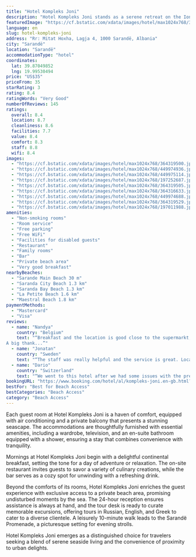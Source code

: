 ```yaml
---
title: "Hotel Kompleks Joni"
description: "Hotel Kompleks Joni stands as a serene retreat on the Ionian Sea's edge, boasting terraces that offer breathtaking views of Corfu Island."
featuredImage: "https://cf.bstatic.com/xdata/images/hotel/max1024x768/364319500.jpg?k=b12d464370efb9476a9ff53b9696640c294240d6b35f5c19957256ccad61e062&o=&hp=1"
language: en
slug: hotel-kompleks-joni
address: "Rr: Mitat Hoxha, Lagja 4, 1000 Sarandë, Albania"
city: "Sarandë"
location: "Sarandë"
accommodationType: "hotel"
coordinates:
  lat: 39.87049852
  lng: 19.99530494
price: "US$35"
priceFrom: 35
starRating: 3
rating: 8.4
ratingWords: "Very Good"
numberOfReviews: 145
ratings:
  overall: 8.4
  location: 8.7
  cleanliness: 8.6
  facilities: 7.7
  value: 8.4
  comfort: 8.3
  staff: 8.8
  wifi: 8.4
images:
  - "https://cf.bstatic.com/xdata/images/hotel/max1024x768/364319500.jpg?k=b12d464370efb9476a9ff53b9696640c294240d6b35f5c19957256ccad61e062&o=&hp=1"
  - "https://cf.bstatic.com/xdata/images/hotel/max1024x768/449974936.jpg?k=830881f28ff4a26e91f72c25325dcb84bb3d6079020319cce7d8034d6ffd82e4&o=&hp=1"
  - "https://cf.bstatic.com/xdata/images/hotel/max1024x768/449975114.jpg?k=6fc59721cecc74e83f242ec7e38bbd2d2fcb1c643c305676072f3ff62dc4ab46&o=&hp=1"
  - "https://cf.bstatic.com/xdata/images/hotel/max1024x768/197252687.jpg?k=d111a54bea4981c5ba4065d38b1ad28fd87f4b087b2bdfb4f9c9c9e2fa115184&o=&hp=1"
  - "https://cf.bstatic.com/xdata/images/hotel/max1024x768/364319505.jpg?k=643555e6d282c32f1a19c640ca1571171ba54396b87cef76f2f4a9ed9dc83a83&o=&hp=1"
  - "https://cf.bstatic.com/xdata/images/hotel/max1024x768/364316633.jpg?k=412cf78acf4e325fc7700cad75b8f9fd15db3688dd9dc13d5249c5457f85442c&o=&hp=1"
  - "https://cf.bstatic.com/xdata/images/hotel/max1024x768/449974688.jpg?k=62f963404db23af3135dcef45199c6bc41f346541ba2caa879001e8a7f9d3b6a&o=&hp=1"
  - "https://cf.bstatic.com/xdata/images/hotel/max1024x768/364319529.jpg?k=1239480256918c5667c82ef54e3e8e65d8657bc7a95995dc8b75981b7719c893&o=&hp=1"
  - "https://cf.bstatic.com/xdata/images/hotel/max1024x768/197011988.jpg?k=d82220511f1c51c9fee3f1ec7f8400122d637ffb3e5867da55474c77cef368d4&o=&hp=1"
amenities:
  - "Non-smoking rooms"
  - "Room service"
  - "Free parking"
  - "Free WiFi"
  - "Facilities for disabled guests"
  - "Restaurant"
  - "Family rooms"
  - "Bar"
  - "Private beach area"
  - "Very good breakfast"
nearbyBeaches:
  - "Sarande Main Beach 30 m"
  - "Saranda City Beach 1.3 km"
  - "Saranda Bay Beach 1.3 km"
  - "La Petite Beach 1.6 km"
  - "Maestral Beach 1.8 km"
paymentMethods:
  - "Mastercard"
  - "Visa"
reviews:
  - name: "Nandya"
    country: "Belgium"
    text: "“Breakfast and the location is good close to the supermarkt, 15 minutes walk to the centre. The owner and the staff very friendly and helpful. They showed us the best places to visit around Saranda & the transportation to get there.
A big thank...”"
  - name: "Jonatan"
    country: "Sweden"
    text: "“The staff was really helpful and the service is great. Location is perfect with many restaurants around. Private beach with sunbeds included.”"
  - name: "Dario"
    country: "Switzerland"
    text: "“We went to this hotel after we had some issues with the previous booking. The staff was very kind and welcoming. The view from our room was very nice and the owner, Jason, even helped us with his car to get to the pharmacy to pick up some medication.”"
bookingURL: "https://www.booking.com/hotel/al/kompleks-joni.en-gb.html?aid=8035640"
bestFor: "Best for Beach Access"
bestCategories: "Beach Access"
category: "Beach Access"
---
```


Each guest room at Hotel Kompleks Joni is a haven of comfort, equipped with air conditioning and a private balcony that presents a stunning seascape. The accommodations are thoughtfully furnished with essential amenities, including a wardrobe, television, and an en-suite bathroom equipped with a shower, ensuring a stay that combines convenience with tranquility.

Mornings at Hotel Kompleks Joni begin with a delightful continental breakfast, setting the tone for a day of adventure or relaxation. The on-site restaurant invites guests to savor a variety of culinary creations, while the bar serves as a cozy spot for unwinding with a refreshing drink.

Beyond the comforts of its rooms, Hotel Kompleks Joni enriches the guest experience with exclusive access to a private beach area, promising undisturbed moments by the sea. The 24-hour reception ensures assistance is always at hand, and the tour desk is ready to curate memorable excursions, offering tours in Russian, English, and Greek to cater to a diverse clientele. A leisurely 10-minute walk leads to the Sarandë Promenade, a picturesque setting for evening strolls.

Hotel Kompleks Joni emerges as a distinguished choice for travelers seeking a blend of serene seaside living and the convenience of proximity to urban delights.